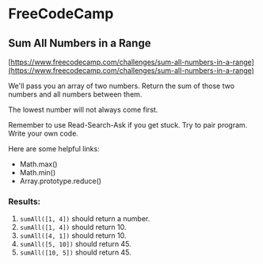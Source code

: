# FreeCodeCamp
## Sum All Numbers in a Range

[https://www.freecodecamp.com/challenges/sum-all-numbers-in-a-range](https://www.freecodecamp.com/challenges/sum-all-numbers-in-a-range)

We'll pass you an array of two numbers. Return the sum of those two numbers and all numbers between them.

The lowest number will not always come first.

Remember to use Read-Search-Ask if you get stuck. Try to pair program. Write your own code.

Here are some helpful links:

* Math.max()
* Math.min()
* Array.prototype.reduce()

### Results:
1. `sumAll([1, 4])` should return a number.
2. `sumAll([1, 4])` should return 10.
3. `sumAll([4, 1])` should return 10.
4. `sumAll([5, 10])` should return 45.
5. `sumAll([10, 5])` should return 45.